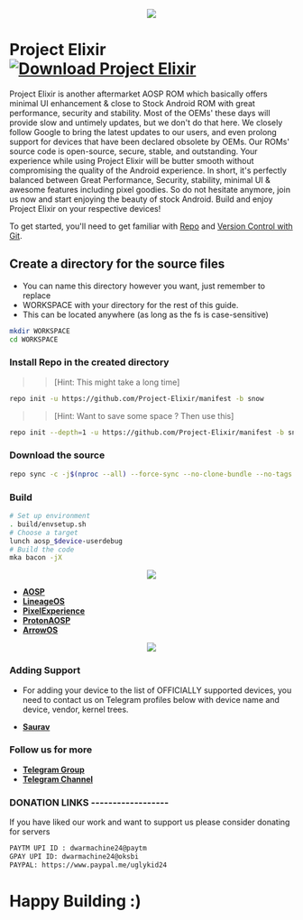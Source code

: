 <p align="center">
  <img src="https://i.imgur.com/NdMZ3h4.png" />
</p>


# Project Elixir [![Download Project Elixir](https://img.shields.io/sourceforge/dt/project-elixir.svg)](https://sourceforge.net/projects/project-elixir/files/twelve/)

Project Elixir is another aftermarket AOSP ROM which basically offers minimal UI enhancement & close to Stock Android ROM with great performance, security and stability. Most of the OEMs' these days will provide slow and untimely updates, but we don't do that here. We closely follow Google to bring the latest updates to our users, and even prolong support for devices that have been declared obsolete by OEMs. Our ROMs' source code is open-source, secure, stable, and outstanding. Your experience while using Project Elixir will be butter smooth without compromising the quality of the Android experience. In short, it's perfectly balanced between Great Performance, Security, stability, minimal UI & awesome features including pixel goodies. So do not hesitate anymore, join us now and start enjoying the beauty of stock Android. Build and enjoy Project Elixir on your respective devices!

To get started, you'll need to get
familiar with [Repo](https://source.android.com/source/using-repo.html) and [Version Control with Git](https://source.android.com/source/version-control.html).

## Create a directory for the source files

* You can name this directory however you want, just remember to replace
* WORKSPACE with your directory for the rest of this guide.
* This can be located anywhere (as long as the fs is case-sensitive)

```bash
mkdir WORKSPACE
cd WORKSPACE
```

### Install Repo in the created directory

>> [Hint: This might take a long time]

```bash
repo init -u https://github.com/Project-Elixir/manifest -b snow
```

>> [Hint: Want to save some space ? Then use this]

```bash
repo init --depth=1 -u https://github.com/Project-Elixir/manifest -b snow
```

### Download the source
```bash
repo sync -c -j$(nproc --all) --force-sync --no-clone-bundle --no-tags
```

### Build ###

```bash
# Set up environment
. build/envsetup.sh
# Choose a target
lunch aosp_$device-userdebug
# Build the code
mka bacon -jX
```

<p align="center">
  <img src="https://i.imgur.com/cOhoAaU.jpg" />
</p>


 * [**AOSP**](https://android.googlesource.com)
 * [**LineageOS**](https://github.com/LineageOS)
 * [**PixelExperience**](https://github.com/PixelExperience)
 * [**ProtonAOSP**](https://github.com/ProtonAOSP)
 * [**ArrowOS**](https://github.com/ArrowOS)

<p align="center">
  <img src="https://i.imgur.com/yP3XUM6.jpg" />
</p>


### Adding Support
 - For adding your device to the list of OFFICIALLY supported devices, you need to contact us on Telegram profiles below with device name and device, vendor, kernel trees.
* [**Saurav**](https://t.me/ugly_kid_af) 

### Follow  us for more
 * [**Telegram Group**](https://t.me/Elixir_Discussion)
 * [**Telegram Channel**](https://t.me/Elixir_Updates)

### DONATION LINKS ------------------

If you have liked our work and want to support us please consider donating for servers

```bash
PAYTM UPI ID : dwarmachine24@paytm
GPAY UPI ID: dwarmachine24@oksbi
PAYPAL: https://www.paypal.me/uglykid24
```

# Happy Building :)
